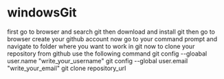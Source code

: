 # windowsGit
first go to browser and search git
then download and install git 
then go to browser create your github account
now go to your command prompt and navigate to folder where you want to work in git
now to clone your repository from github use the following command
git config --gloabal user.name "write_your_username"
git config --global user.email "write_your_email"
git clone repository_url
